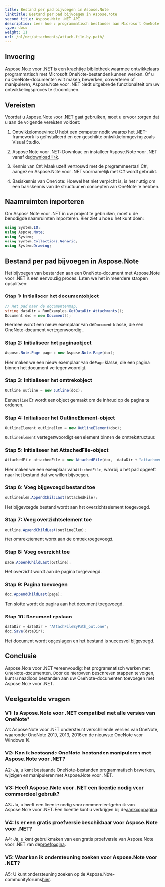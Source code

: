 ```yaml
---
title: Bestand per pad bijvoegen in Aspose.Note
linktitle: Bestand per pad bijvoegen in Aspose.Note
second_title: Aspose.Note .NET API
description: Leer hoe u programmatisch bestanden aan Microsoft OneNote-documenten kunt toevoegen met Aspose.Note voor .NET. Vereenvoudig uw ontwikkelingsproces met deze uitgebreide tutorial.
type: docs
weight: 11
url: /nl/net/attachments/attach-file-by-path/
---
```

## Invoering

Aspose.Note voor .NET is een krachtige bibliotheek waarmee ontwikkelaars programmatisch met Microsoft OneNote-bestanden kunnen werken. Of u nu OneNote-documenten wilt maken, bewerken, converteren of manipuleren, Aspose.Note voor .NET biedt uitgebreide functionaliteit om uw ontwikkelingsproces te stroomlijnen.

## Vereisten

Voordat u Aspose.Note voor .NET gaat gebruiken, moet u ervoor zorgen dat u aan de volgende vereisten voldoet:

1. Ontwikkelomgeving: U hebt een computer nodig waarop het .NET-framework is geïnstalleerd en een geschikte ontwikkelomgeving zoals Visual Studio.

2.  Aspose.Note voor .NET: Download en installeer Aspose.Note voor .NET vanaf de[download link](https://releases.aspose.com/note/net/).

3. Kennis van C#: Maak uzelf vertrouwd met de programmeertaal C#, aangezien Aspose.Note voor .NET voornamelijk met C# wordt gebruikt.

4. Basiskennis van OneNote: Hoewel het niet verplicht is, is het nuttig om een basiskennis van de structuur en concepten van OneNote te hebben.

## Naamruimten importeren

Om Aspose.Note voor .NET in uw project te gebruiken, moet u de benodigde naamruimten importeren. Hier ziet u hoe u het kunt doen:

```csharp
using System.IO;
using Aspose.Note;
using System;
using System.Collections.Generic;
using System.Drawing;
```

## Bestand per pad bijvoegen in Aspose.Note

Het bijvoegen van bestanden aan een OneNote-document met Aspose.Note voor .NET is een eenvoudig proces. Laten we het in meerdere stappen opsplitsen:

### Stap 1: Initialiseer het documentobject

```csharp
// Het pad naar de documentenmap.
string dataDir = RunExamples.GetDataDir_Attachments();
Document doc = new Document();
```

 Hiermee wordt een nieuw exemplaar van de`Document` klasse, die een OneNote-document vertegenwoordigt.

### Stap 2: Initialiseer het paginaobject

```csharp
Aspose.Note.Page page = new Aspose.Note.Page(doc);
```

 Hier maken we een nieuw exemplaar van de`Page` klasse, die een pagina binnen het document vertegenwoordigt.

### Stap 3: Initialiseer het omtrekobject

```csharp
Outline outline = new Outline(doc);
```

 Een`Outline` Er wordt een object gemaakt om de inhoud op de pagina te ordenen.

### Stap 4: Initialiseer het OutlineElement-object

```csharp
OutlineElement outlineElem = new OutlineElement(doc);
```

`OutlineElement` vertegenwoordigt een element binnen de omtrekstructuur.

### Stap 5: Initialiseer het AttachedFile-object

```csharp
AttachedFile attachedFile = new AttachedFile(doc,  dataDir + "attachment.txt");
```

 Hier maken we een exemplaar van`AttachedFile`, waarbij u het pad opgeeft naar het bestand dat we willen bijvoegen.

### Stap 6: Voeg bijgevoegd bestand toe

```csharp
outlineElem.AppendChildLast(attachedFile);
```

Het bijgevoegde bestand wordt aan het overzichtselement toegevoegd.

### Stap 7: Voeg overzichtselement toe

```csharp
outline.AppendChildLast(outlineElem);
```

Het omtrekelement wordt aan de omtrek toegevoegd.

### Stap 8: Voeg overzicht toe

```csharp
page.AppendChildLast(outline);
```

Het overzicht wordt aan de pagina toegevoegd.

### Stap 9: Pagina toevoegen

```csharp
doc.AppendChildLast(page);
```

Ten slotte wordt de pagina aan het document toegevoegd.

### Stap 10: Document opslaan

```csharp
dataDir = dataDir + "AttachFileByPath_out.one";
doc.Save(dataDir);
```

Het document wordt opgeslagen en het bestand is succesvol bijgevoegd.

## Conclusie

Aspose.Note voor .NET vereenvoudigt het programmatisch werken met OneNote-documenten. Door de hierboven beschreven stappen te volgen, kunt u naadloos bestanden aan uw OneNote-documenten toevoegen met Aspose.Note voor .NET.

## Veelgestelde vragen

### V1: Is Aspose.Note voor .NET compatibel met alle versies van OneNote?

A1: Aspose.Note voor .NET ondersteunt verschillende versies van OneNote, waaronder OneNote 2010, 2013, 2016 en de nieuwste OneNote voor Windows 10.

### V2: Kan ik bestaande OneNote-bestanden manipuleren met Aspose.Note voor .NET?

A2: Ja, u kunt bestaande OneNote-bestanden programmatisch bewerken, wijzigen en manipuleren met Aspose.Note voor .NET.

### V3: Heeft Aspose.Note voor .NET een licentie nodig voor commercieel gebruik?

A3: Ja, u heeft een licentie nodig voor commercieel gebruik van Aspose.Note voor .NET. Een licentie kunt u verkrijgen bij de[aankooppagina](https://purchase.aspose.com/buy).

### V4: Is er een gratis proefversie beschikbaar voor Aspose.Note voor .NET?

 A4: Ja, u kunt gebruikmaken van een gratis proefversie van Aspose.Note voor .NET van de[proefpagina](https://releases.aspose.com/).

### V5: Waar kan ik ondersteuning zoeken voor Aspose.Note voor .NET?

 A5: U kunt ondersteuning zoeken op de Aspose.Note-communityforums[hier](https://forum.aspose.com/c/note/28).